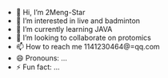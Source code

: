 - 👋 Hi, I’m 2Meng-Star
- 👀 I’m interested in live and badminton
- 🌱 I’m currently learning JAVA
- 💞️ I’m looking to collaborate on protomics
- 📫 How to reach me 1141230464@=qq.com
- 😄 Pronouns: ...
- ⚡ Fun fact: ...

<!---
2Meng-star/2Meng-star is a ✨ special ✨ repository because its `README.md` (this file) appears on your GitHub profile.
You can click the Preview link to take a look at your changes.
--->
